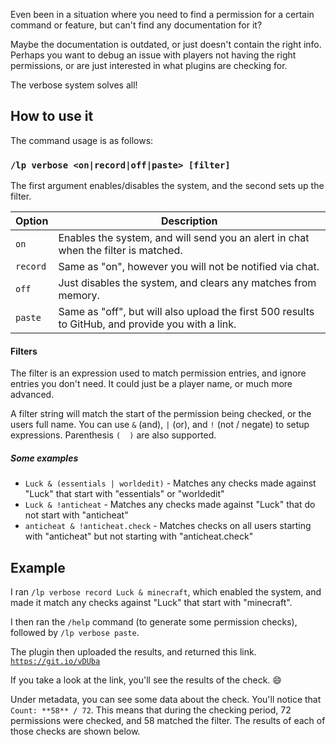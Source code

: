 Even been in a situation where you need to find a permission for a certain command or feature, but can't find any documentation for it?

Maybe the documentation is outdated, or just doesn't contain the right info. Perhaps you want to debug an issue with players not having the right permissions, or are just interested in what plugins are checking for.

The verbose system solves all!

## How to use it
The command usage is as follows:

### `/lp verbose <on|record|off|paste> [filter]`
The first argument enables/disables the system, and the second sets up the filter.

| Option   | Description |
|----------|-------------|
| `on`     | Enables the system, and will send you an alert in chat when the filter is matched. |
| `record` | Same as "on", however you will not be notified via chat. |
| `off`    | Just disables the system, and clears any matches from memory. |
| `paste`  | Same as "off", but will also upload the first 500 results to GitHub, and provide you with a link. |

#### Filters
The filter is an expression used to match permission entries, and ignore entries you don't need. It could just be a player name, or much more advanced.

A filter string will match the start of the permission being checked, or the users full name. You can use `&` (and), `|` (or), and `!` (not / negate) to setup expressions. Parenthesis `(  )` are also supported.

##### Some examples
* `Luck & (essentials | worldedit)` - Matches any checks made against "Luck" that start with "essentials" or "worldedit"
* `Luck & !anticheat` - Matches any checks made against "Luck" that do not start with "anticheat"
* `anticheat & !anticheat.check` - Matches checks on all users starting with "anticheat" but not starting with "anticheat.check"

## Example
I ran `/lp verbose record Luck & minecraft`, which enabled the system, and made it match any checks against "Luck" that start with "minecraft".

I then ran the `/help` command (to generate some permission checks), followed by `/lp verbose paste`.

The plugin then uploaded the results, and returned this link. [`https://git.io/vDUba`](https://git.io/vDUba)

If you take a look at the link, you'll see the results of the check. 😄 

Under metadata, you can see some data about the check. You'll notice that `Count: **58** / 72`. This means that during the checking period, 72 permissions were checked, and 58 matched the filter. The results of each of those checks are shown below.







